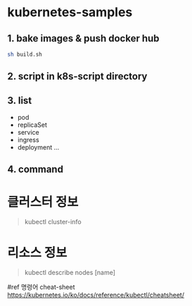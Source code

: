 # kubernetes-samples


## 1. bake images & push docker hub
```bash
sh build.sh
``` 

## 2. script in k8s-script directory

## 3. list

- pod
- replicaSet
- service
- ingress
- deployment
...


## 4. command

# 클러스터 정보
> kubectl cluster-info 

# 리소스 정보
> kubectl describe nodes [name]



#ref 
명령어 cheat-sheet
https://kubernetes.io/ko/docs/reference/kubectl/cheatsheet/